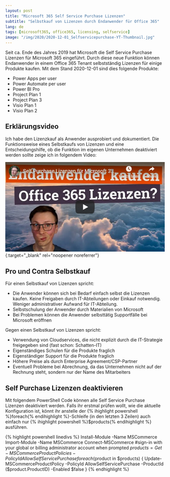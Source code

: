 ```yaml
---
layout: post
title: "Microsoft 365 Self Service Purchase Lizenzen"
subtitle: "Selbstkauf von Lizenzen durch Endanwender für Office 365"
lang: de
tags: [microsoft365, office365, licensing, selfservice]
image: "/img/2020/2020-12-01_Selfservicepurchase-YT-Thumbnail.jpg"
---
```

Seit ca. Ende des Jahres 2019 hat Microsoft die Self Service Purchase Lizenzen für Microsoft 365 eingeführt. Durch diese neue Funktion können Endanwender in einem Office 365 Tenant selbstständig Lizenzen für einige Produkte kaufen. Mit dem Stand 2020-12-01 sind dies folgende Produkte:

- Power Apps per user
- Power Automate per user
- Power BI Pro
- Project Plan 1
- Project Plan 3
- Visio Plan 1
- Visio Plan 2

## Erklärungsvideo

Ich habe den Lizenzkauf als Anwender ausprobiert und dokumentiert. Die Funktionsweise eines Selbstkaufs von Lizenzen und eine Entscheidungshilfe, ob die Funktion im eigenen Unternehmen deaktiviert werden sollte zeige ich in folgendem Video:

[![Microsoft 365 Self Service Purchase Lizenzen (YouTube)](/img/2020/2020-12-01_Selfservicepurchase-YT-Thumbnail.jpg "Microsoft 365 Self Service Purchase Lizenzen (YouTube)")](https://www.youtube.com/watch?v=zrsAle3-y7E){:target="_blank" rel="noopener noreferrer"}

## Pro und Contra Selbstkauf

Für einen Selbstkauf von Lizenzen spricht:

- Die Anwender können sich bei Bedarf einfach selbst die Lizenzen kaufen. Keine Freigaben durch IT-Abteilungen oder Einkauf notwendig. Weniger administrativer Aufwand für IT-Abteilung.
- Selbstschulung der Anwender durch Materialien von Microsoft
- Bei Problemen können die Anwender selbsttätig Supportfälle bei Microsoft eröffnen

Gegen einen Selbstkauf von Lizenzen spricht:

- Verwendung von Cloudservices, die nicht explizit durch die IT-Strategie freigegeben sind (fast schon: Schatten-IT)
- Eigenständiges Schulen für die Produkte fraglich
- Eigenständiger Support für die Produkte fraglich
- Höhere Preise als durch Enterprise Agreement/CSP-Partner
- Eventuell Probleme bei Abrechnung, da das Unternehmen nicht auf der Rechnung steht, sondern nur der Name des Mitarbeiters

## Self Purchase Lizenzen deaktivieren

Mit folgendem PowerShell Code können alle Self Service Purchase Lizenzen deaktiviert werden. Falls ihr erstmal prüfen wollt, wie die aktuelle Konfiguration ist, könnt ihr anstelle der {% ihighlight powershell %}foreach{% endihighlight %}-Schleife (in den letzten 3 Zeilen) auch einfach nur {% ihighlight powershell %}$products{% endihighlight %} ausführen.

{% highlight powershell linedivs %}
Install-Module -Name MSCommerce
Import-Module -Name MSCommerce
Connect-MSCommerce #sign-in with your global or billing administrator account when prompted
$products = Get-MSCommerceProductPolicies -PolicyId AllowSelfServicePurchase
foreach($product in $products) {
    Update-MSCommerceProductPolicy -PolicyId AllowSelfServicePurchase -ProductId ($product.ProductID) -Enabled $false
}
{% endhighlight %}
